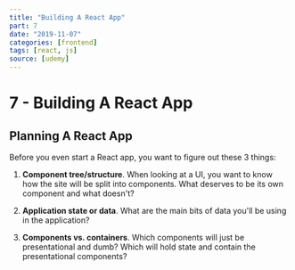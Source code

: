 ```yaml
---
title: "Building A React App"
part: 7
date: "2019-11-07"
categories: [frontend]
tags: [react, js]
source: [udemy]
---
```


# 7 - Building A React App

## Planning A React App

Before you even start a React app, you want to figure out these 3 things:

1. **Component tree/structure**. When looking at a UI, you want to know how the site will be split into components. What deserves to be its own component and what doesn't?

2. **Application state or data**. What are the main bits of data you'll be using in the application?

3. **Components vs. containers**. Which components will just be presentational and dumb? Which will hold state and contain the presentational components?